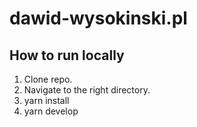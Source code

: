 # dawid-wysokinski.pl

## How to run locally

1. Clone repo.
2. Navigate to the right directory.
3. yarn install
4. yarn develop

